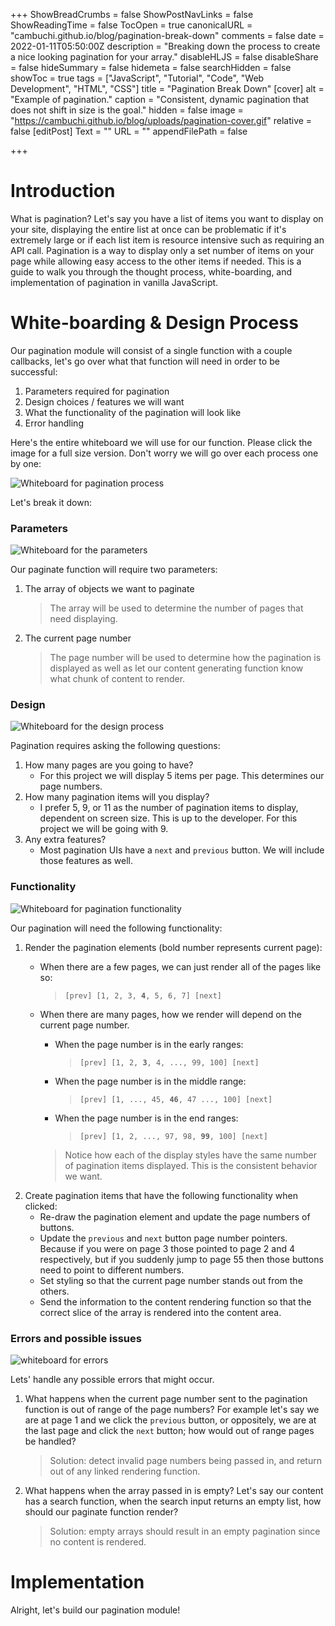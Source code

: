 +++
ShowBreadCrumbs = false
ShowPostNavLinks = false
ShowReadingTime = false
TocOpen = true
canonicalURL = "cambuchi.github.io/blog/pagination-break-down"
comments = false
date = 2022-01-11T05:50:00Z
description = "Breaking down the process to create a nice looking pagination for your array."
disableHLJS = false
disableShare = false
hideSummary = false
hidemeta = false
searchHidden = false
showToc = true
tags = ["JavaScript", "Tutorial", "Code", "Web Development", "HTML", "CSS"]
title = "Pagination Break Down"
[cover]
alt = "Example of pagination."
caption = "Consistent, dynamic pagination that does not shift in size is the goal."
hidden = false
image = "https://cambuchi.github.io/blog/uploads/pagination-cover.gif"
relative = false
[editPost]
Text = ""
URL = ""
appendFilePath = false

+++
# Introduction

What is pagination? Let's say you have a list of items you want to display on your site, displaying the entire list at once can be problematic if it's extremely large or if each list item is resource intensive such as requiring an API call. Pagination is a way to display only a set number of items on your page while allowing easy access to the other items if needed. This is a guide to walk you through the thought process, white-boarding, and implementation of pagination in vanilla JavaScript.

# White-boarding & Design Process

Our pagination module will consist of a single function with a couple callbacks, let's go over what that function will need in order to be successful:

1. Parameters required for pagination
2. Design choices / features we will want
3. What the functionality of the pagination will look like
4. Error handling

Here's the entire whiteboard we will use for our function. Please click the image for a full size version. Don't worry we will go over each process one by one:

![Whiteboard for pagination process](https://cambuchi.github.io/blog/uploads/paginate-whiteboard.png "paginate whiteboard")

Let's break it down:

### Parameters

![Whiteboard for the parameters](https://cambuchi.github.io/blog/uploads/paginate-parameters.png "paginate parameters")

Our paginate function will require two parameters:

1. The array of objects we want to paginate

   > The array will be used to determine the number of pages that need displaying.
2. The current page number

   > The page number will be used to determine how the pagination is displayed as well as let our content generating function know what chunk of content to render.

### Design

![Whiteboard for the design process](https://cambuchi.github.io/blog/uploads/paginate-design.png "whiteboard design")

Pagination requires asking the following questions:

1. How many pages are you going to have?
   * For this project we will display 5 items per page. This determines our page numbers.
2. How many pagination items will you display?
   * I prefer 5, 9, or 11 as the number of pagination items to display, dependent on screen size. This is up to the developer. For this project we will be going with 9.
3. Any extra features?
   * Most pagination UIs have a `next` and `previous` button. We will include those features as well.

### Functionality

![Whiteboard for pagination functionality](https://cambuchi.github.io/blog/uploads/paginate-functionality.png "whiteboard functionality")

Our pagination will need the following functionality:

1. Render the pagination elements (bold number represents current page):
   * When there are a few pages, we can just render all of the pages like so:

     > `[prev] [1, 2, 3, `**`4`**`, 5, 6, 7] [next]`
   * When there are many pages, how we render will depend on the current page number.
     * When the page number is in the early ranges:

       > `[prev] [1, 2, `**`3`**`, 4, ..., 99, 100] [next]`
     * When the page number is in the middle range:

       > `[prev] [1, ..., 45, `**`46`**`, 47 ..., 100] [next]`
     * When the page number is in the end ranges:

       > `[prev] [1, 2, ..., 97, 98, `**`99`**`, 100] [next]`

     > Notice how each of the display styles have the same number of pagination items displayed. This is the consistent behavior we want.
2. Create pagination items that have the following functionality when clicked:
   * Re-draw the pagination element and update the page numbers of buttons. 
   * Update the `previous` and `next` button page number pointers. Because if you were on page 3 those pointed to page 2 and 4 respectively, but if you suddenly jump to page 55 then those buttons need to point to different numbers.
   * Set styling so that the current page number stands out from the others.
   * Send the information to the content rendering function so that the correct slice of the array is rendered into the content area.

### Errors and possible issues

![whiteboard for errors](https://cambuchi.github.io/blog/uploads/paginate-errors.png "whiteboard errors")

Lets' handle any possible errors that might occur.

1. What happens when the current page number sent to the pagination function is out of range of the page numbers? For example let's say we are at page 1 and we click the `previous` button, or oppositely, we are at the last page and click the `next` button; how would out of range pages be handled?

   > Solution: detect invalid page numbers being passed in, and return out of any linked rendering function.
2. What happens when the array passed in is empty? Let's say our content has a search function, when the search input returns an empty list, how should our paginate function render?

   > Solution: empty arrays should result in an empty pagination since no content is rendered.

# Implementation

Alright, let's build our pagination module! 
